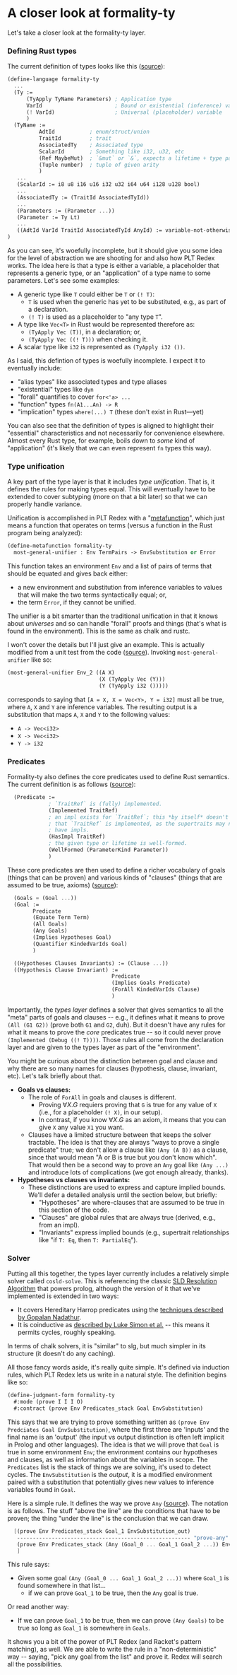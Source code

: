 # A closer look at formality-ty

Let's take a closer look at the formality-ty layer. 

### Defining Rust types

The current definition of types looks like this ([source](https://github.com/nikomatsakis/a-mir-formality/blob/47eceea34b5f56a55d781acc73dca86c996b15c5/src/ty/grammar.rkt#L25-L37)):

```scheme
(define-language formality-ty
  ...
  (Ty :=
      (TyApply TyName Parameters) ; Application type
      VarId                       ; Bound or existential (inference) variable
      (! VarId)                   ; Universal (placeholder) variable
      )
  (TyName :=
          AdtId           ; enum/struct/union
          TraitId         ; trait
          AssociatedTy    ; Associated type
          ScalarId        ; Something like i32, u32, etc
          (Ref MaybeMut)  ; `&mut` or `&`, expects a lifetime + type parameter
          (Tuple number)  ; tuple of given arity
          )
   ...
   (ScalarId := i8 u8 i16 u16 i32 u32 i64 u64 i128 u128 bool)
   ...
   (AssociatedTy := (TraitId AssociatedTyId))
   ...
   (Parameters := (Parameter ...))
   (Parameter := Ty Lt)
   ...
   ((AdtId VarId TraitId AssociatedTyId AnyId) := variable-not-otherwise-mentioned)
)
```

As you can see, it's woefully incomplete, but it should give you some idea for the level of abstraction we are shooting for and also how PLT Redex works. The idea here is that a type is either a variable, a placeholder that represents a generic type, or an "application" of a type name to some parameters. Let's see some examples:

* A generic type like `T` could either be `T` or `(! T)`:
    * `T` is used when the generic has yet to be substituted, e.g., as part of a declaration.
    * `(! T)` is used as a placeholder to "any type `T`".
* A type like `Vec<T>` in Rust would be represented therefore as:
    * `(TyApply Vec (T))`, in a declaration; or,
    * `(TyApply Vec ((! T)))` when checking it.
* A scalar type like `i32` is represented as `(TyApply i32 ())`.

As I said, this defintion of types is woefully incomplete. I expect it to eventually include:

* "alias types" like associated types and type aliases
* "existential" types like `dyn`
* "forall" quantifies to cover `for<'a> ...`
* "function" types `fn(A1...An) -> R`
* "implication" types `where(...) T` (these don't exist in Rust—yet)

You can also see that the definition of types is aligned to highlight their "essential" characteristics and not necessarily for convenience elsewhere. Almost every Rust type, for example, boils down to *some* kind of "application" (it's likely that we can even represent `fn` types this way).

### Type unification

A key part of the type layer is that it includes *type unification*. That is, it defines the rules for making types equal. This will eventually have to be extended to cover subtyping (more on that a bit later) so that we can properly handle variance.

Unification is accomplished in PLT Redex with a "[metafunction][]",
which just means a function that operates on terms
(versus a function in the Rust program being analyzed):

```scheme
(define-metafunction formality-ty
  most-general-unifier : Env TermPairs -> EnvSubstitution or Error
```

This function takes an environment `Env` and a list of pairs of terms that should be equated and gives back either:

* a new environment and substitution from inference variables to values that will make the two terms syntactically equal; or,
* the term `Error`, if they cannot be unified.

The unifier is a bit smarter than the traditional unification
in that it knows about *universes* and so can handle "forall" proofs and things
(that's what is found in the environment).
This is the same as chalk and rustc. 

I won't cover the details but I'll just give an example. This is actually modified from a unit test from the code ([source](https://github.com/nikomatsakis/a-mir-formality/blob/47eceea34b5f56a55d781acc73dca86c996b15c5/src/ty/unify.rkt#L254-L269)). Invoking `most-general-unifier` like so:

```scheme
(most-general-unifier Env_2 ((A X)
                             (X (TyApply Vec (Y)))
                             (Y (TyApply i32 ()))))
```

corresponds to saying that `[A = X, X = Vec<Y>, Y = i32]` must all be true, where `A`, `X` and `Y` are inference variables. The resulting output is a substitution that maps `A`, `X` and `Y` to the following values:

* `A -> Vec<i32>`
* `X -> Vec<i32>`
* `Y -> i32`

### Predicates

Formality-ty also defines the core predicates used to define Rust semantics. The current definition is as follows ([source](https://github.com/nikomatsakis/a-mir-formality/blob/47eceea34b5f56a55d781acc73dca86c996b15c5/src/ty/grammar.rkt#L121-L130)):

```scheme
  (Predicate :=
             ; `TraitRef` is (fully) implemented.
             (Implemented TraitRef)
             ; an impl exists for `TraitRef`; this *by itself* doesn't mean
             ; that `TraitRef` is implemented, as the supertraits may not
             ; have impls.
             (HasImpl TraitRef)
             ; the given type or lifetime is well-formed.
             (WellFormed (ParameterKind Parameter))
             )
```

These core predicates are then used to define a richer vocabulary of goals (things that can be proven) and various kinds of "clauses" (things that are assumed to be true, axioms) ([source](https://github.com/nikomatsakis/a-mir-formality/blob/47eceea34b5f56a55d781acc73dca86c996b15c5/src/ty/grammar.rkt#L136-L143)):

```scheme
  (Goals = (Goal ...))
  (Goal :=
        Predicate
        (Equate Term Term)
        (All Goals)
        (Any Goals)
        (Implies Hypotheses Goal)
        (Quantifier KindedVarIds Goal)
        )

  ((Hypotheses Clauses Invariants) := (Clause ...))
  ((Hypothesis Clause Invariant) :=
                                 Predicate
                                 (Implies Goals Predicate)
                                 (ForAll KindedVarIds Clause)
                                 )
```

Importantly, the *types layer* defines a solver that gives semantics to all the "meta" parts of goals and clauses -- e.g., it defines what it means to prove `(All (G1 G2))` (prove both `G1` and `G2`, duh). But it doesn't have any rules for what it means to prove the *core* predicates true -- so it could never prove `(Implemented (Debug ((! T))))`. Those rules all come from the declaration layer and are given to the types layer as part of the "environment".

You might be curious about the distinction between goal and clause and why there are so many names for clauses (hypothesis, clause, invariant, etc). Let's talk briefly about that.

* **Goals vs clauses:** 
    * The role of `ForAll` in goals and clauses is different.
        * Proving $\forall X. G$ requiers proving that `G` is true for any value of `X` (i.e., for a placeholder `(! X)`, in our setup).
        * In contrast, if you know $\forall X. G$ as an axiom, it means that you can give `X` any value `X1` you want.
    * Clauses have a limited structure between that keeps the solver tractable. The idea is that they are always "ways to prove a single predicate" true; we don't allow a clause like `(Any (A B))` as a clause, since that would mean "A or B is true but you don't know which". That would then be a second way to prove an `Any` goal like `(Any ...)` and introduce lots of complications (we got enough already, thanks).
* **Hypotheses vs clauses vs invariants:**
    * These distinctions are used to express and capture implied bounds. We'll defer a detailed analysis until the section below, but briefly:
        * "Hypotheses" are where-clauses that are assumed to be true in this section of the code.
        * "Clauses" are global rules that are always true (derived, e.g., from an impl).
        * "Invariants" express implied bounds (e.g., supertrait relationships like "if `T: Eq`, then `T: PartialEq`").

### Solver

Putting all this together, the types layer currently includes a relatively simple solver called `cosld-solve`. This is referencing the classic [SLD Resolution Algorithm](https://en.wikipedia.org/wiki/SLD_resolution) that powers prolog, although the version of it that we've implemented is extended in two ways:

* It covers Hereditary Harrop predicates using the [techniques described by Gopalan Nadathur](https://citeseerx.ist.psu.edu/viewdoc/download?doi=10.1.1.107.2510&rep=rep1&type=pdf).
* It is coinductive as [described by Luke Simon et al.](https://citeseerx.ist.psu.edu/viewdoc/download?doi=10.1.1.102.9618&rep=rep1&type=pdf) -- this means it permits cycles, roughly speaking.

In terms of chalk solvers, it is "similar" to slg, but much simpler in its structure (it doesn't do any caching). 

All those fancy words aside, it's really quite simple. It's defined via induction rules, which PLT Redex lets us write in a natural style. The definition begins like so:

```scheme
(define-judgment-form formality-ty
  #:mode (prove I I I O)
  #:contract (prove Env Predicates_stack Goal EnvSubstitution)
```

This says that we are trying to prove something written as `(prove Env Predciates Goal EnvSubstitution)`, where the first three are 'inputs' and the final name is an 'output' (the input vs output distinction is often left implicit in Prolog and other languages). The idea is that we will prove that `Goal` is true in some environment `Env`; the environment contains our hypotheses and clauses, as well as information about the variables in scope. The `Predicates` list is the stack of things we are solving, it's used to detect cycles. The `EnvSubstitution` is the *output*, it is a modified environment paired with a substitution that potentially gives new values to inference variables found in `Goal`.

Here is a simple rule. It defines the way we prove `Any` ([source](https://github.com/nikomatsakis/a-mir-formality/blob/main/src/ty/cosld-solve/prove.rkt#L62-L65)). The notation is as follows. The stuff "above the line" are the conditions that have to be proven; the thing "under the line" is the conclusion that we can draw.

```scheme
  [(prove Env Predicates_stack Goal_1 EnvSubstitution_out)
   ------------------------------------------------------- "prove-any"
   (prove Env Predicates_stack (Any (Goal_0 ... Goal_1 Goal_2 ...)) EnvSubstitution_out)
   ]
```

This rule says:

* Given some goal `(Any (Goal_0 ... Goal_1 Goal_2 ...))` where `Goal_1` is found somewhere in that list...
    * if we can prove `Goal_1` to be true, then the `Any` goal is true.

Or read another way:

* If we can prove `Goal_1` to be true, then we can prove `(Any Goals)` to be true so long as `Goal_1` is somewhere in `Goals`.

It shows you a bit of the power of PLT Redex (and Racket's pattern matching), as well. We are able to write the rule in a "non-deterministic" way -- saying, "pick any goal from the list" and prove it. Redex will search all the possibilities.

[metafunction]: https://docs.racket-lang.org/redex/reference.html#%28form._%28%28lib._redex%2Freduction-semantics..rkt%29._define-metafunction%29%29
